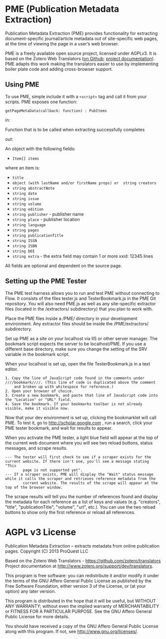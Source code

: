 # PME (Publication Metadata Extraction)

Publication Metadata Extraction (PME) provides functionality for extracting document-specific journal/article metadata out of site-specific web pages, at the time of viewing the page in a user’s web browser.

PME is a freely available open source project, licensed under AGPLv3. It is based on the Zotero Web Translators ([on Github](https://github.com/zotero/translators); [project documentation](http://www.zotero.org/support/dev/translators)). PME adapts this work making the translators easier to use by implementing boiler plate code and adding cross-browser support. 

## Using PME

To use PME, simple include it with a `<script>` tag and call it from your scripts. PME exposes one function:

`getPageMetaData(callback: function) : PubItems`

_in:_

Function that is to be called when extracting successfully completes

_out:_

An object with the following fields:

* `Item[] items`

where an item is:

* `title`
* `object (with lastName and/or firstName props) or  string creators`
* `string abstractNote`
* `string date`
* `string issue`
* `string volume`
* `string edition`
* `string publisher` - publisher name
* `string place` - publisher location
* `string language`
* `string pages`
* `string publicationTitle`
* `string ISSN`
* `string ISBN`
* `string DOI`
* `string extra` - the extra field may contain 1 or more xxid: 12345 lines

All fields are optional and dependent on the source page.


## Setting up the PME Tester

The PME test harness allows you to run and test PME without connecting to Flow. It consists of the files tester.js and TesterBookmark.js 
in the PME Git repository. You will also need PME.js as well as any site-specific extractor files (located in the /extractors/ subdirectory) 
that you plan to work with.

Place the PME files inside a /PME/ directory in your development environment.
Any extractor files should be inside the /PME/extractors/ subdirectory.

Set up PME as a site on your localhost via IIS or other server manager. The bookmark script expects the server to be localhost/PME. If you 
use a different base directory, make sure you change the setting of the SRV variable in the bookmark script.

When your localhost is set up, open the file TesterBookmark.js in a text editor.

	1. Copy the line of JavaScript code found in the comments under ////bookmark////. (This line of code is duplicated above the comment 
		and broken up with whitespace for reference.)
	2. Open your browser of choice.
	3. Create a new bookmark, and paste that line of JavaScript code into the "Location" or "URL" field.
	4. Save the bookmark. If your bookmarks toolbar is not already visible, make it visible now.

Now that your dev environment is set up, clicking the bookmarklet will call PME. To test it, go to http://scholar.google.com , run a search, 
click your PME tester bookmark, and wait for results to appear.

When you activate the PME tester, a light blue field will appear at the top of the current web document where you will see two reload buttons, 
status messages, and scrape results.

	--- The tester will first check to see if a scraper exists for the current website. If there isn't one, you'll see a message stating "This 
			page is not supported yet".
	--- If a scraper exists, PME will display the "Wait" status message while it calls the scraper and retrieves reference metadata from the 
			current website. The results of the scrape will appear at the top of the browser window.

The scrape results will tell you the number of references found and display the metadata for each reference as a list of keys and values 
(e.g. "creators", "title", "publicationTitle", "volume", "url", etc.). You can use the two reload buttons to show only the first reference or 
reload all references.



# AGPL v3 License

Publication Metadata Extraction – extracts metadata from online publication pages.
Copyright (C) 2013 ProQuest LLC

Based on the Zotero Web Translators - https://github.com/zotero/translators
Project documentation at http://www.zotero.org/support/dev/translators.

This program is free software: you can redistribute it and/or modify
it under the terms of the GNU Affero General Public License as
published by the Free Software Foundation, either version 3 of the
License, or (at your option) any later version.

This program is distributed in the hope that it will be useful,
but WITHOUT ANY WARRANTY; without even the implied warranty of
MERCHANTABILITY or FITNESS FOR A PARTICULAR PURPOSE.  See the
GNU Affero General Public License for more details.

You should have received a copy of the GNU Affero General Public License
along with this program.  If not, see <http://www.gnu.org/licenses/>.
